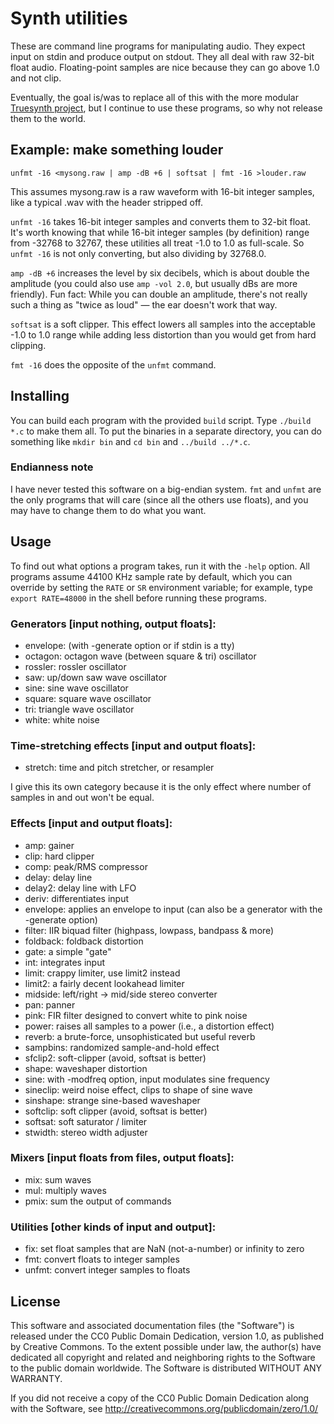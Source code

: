 # Synth utilities

These are command line programs for manipulating audio. They expect
input on stdin and produce output on stdout. They all deal with raw
32-bit float audio. Floating-point samples are nice because they can go
above 1.0 and not clip.

Eventually, the goal is/was to replace all of this with the more modular
[Truesynth project](https://github.com/graue/truesynth), but I continue
to use these programs, so why not release them to the world.



## Example: make something louder

    unfmt -16 <mysong.raw | amp -dB +6 | softsat | fmt -16 >louder.raw

This assumes mysong.raw is a raw waveform with 16-bit integer samples,
like a typical .wav with the header stripped off.

`unfmt -16` takes 16-bit integer samples and converts them to 32-bit
float. It's worth knowing that while 16-bit integer samples (by
definition) range from -32768 to 32767, these utilities all treat -1.0
to 1.0 as full-scale. So `unfmt -16` is not only converting, but also
dividing by 32768.0.

`amp -dB +6` increases the level by six decibels, which is about double
the amplitude (you could also use `amp -vol 2.0`, but usually dBs are
more friendly). Fun fact: While you can double an amplitude, there's not
really such a thing as "twice as loud" — the ear doesn't work that way.

`softsat` is a soft clipper. This effect lowers all samples into the
acceptable -1.0 to 1.0 range while adding less distortion than you would
get from hard clipping.

`fmt -16` does the opposite of the `unfmt` command.



## Installing

You can build each program with the provided `build` script.  Type
`./build *.c` to make them all. To put the binaries in a separate
directory, you can do something like `mkdir bin` and `cd bin` and
`../build ../*.c`.

### Endianness note

I have never tested this software on a big-endian system. `fmt` and
`unfmt` are the only programs that will care (since all the others use
floats), and you may have to change them to do what you want.



## Usage

To find out what options a program takes, run it with the `-help`
option. All programs assume 44100 KHz sample rate by default, which you
can override by setting the `RATE` or `SR` environment variable; for
example, type `export RATE=48000` in the shell before running these
programs.

### Generators [input nothing, output floats]:

* envelope: (with -generate option or if stdin is a tty)
* octagon: octagon wave (between square & tri) oscillator
* rossler: rossler oscillator
* saw: up/down saw wave oscillator
* sine: sine wave oscillator
* square: square wave oscillator
* tri: triangle wave oscillator
* white: white noise

### Time-stretching effects [input and output floats]:

* stretch: time and pitch stretcher, or resampler

I give this its own category because it is the only effect where number
of samples in and out won't be equal.

### Effects [input and output floats]:

* amp: gainer
* clip: hard clipper
* comp: peak/RMS compressor
* delay: delay line
* delay2: delay line with LFO
* deriv: differentiates input
* envelope: applies an envelope to input (can also be a generator with
  the -generate option)
* filter: IIR biquad filter (highpass, lowpass, bandpass & more)
* foldback: foldback distortion
* gate: a simple "gate"
* int: integrates input
* limit: crappy limiter, use limit2 instead
* limit2: a fairly decent lookahead limiter
* midside: left/right -> mid/side stereo converter
* pan: panner
* pink: FIR filter designed to convert white to pink noise
* power: raises all samples to a power (i.e., a distortion effect)
* reverb: a brute-force, unsophisticated but useful reverb
* sampbins: randomized sample-and-hold effect
* sfclip2: soft-clipper (avoid, softsat is better)
* shape: waveshaper distortion
* sine: with -modfreq option, input modulates sine frequency
* sineclip: weird noise effect, clips to shape of sine wave
* sinshape: strange sine-based waveshaper
* softclip: soft clipper (avoid, softsat is better)
* softsat: soft saturator / limiter
* stwidth: stereo width adjuster

### Mixers [input floats from files, output floats]:

* mix: sum waves
* mul: multiply waves
* pmix: sum the output of commands

### Utilities [other kinds of input and output]:

* fix: set float samples that are NaN (not-a-number) or infinity to zero
* fmt: convert floats to integer samples
* unfmt: convert integer samples to floats



## License

This software and associated documentation files (the "Software") is
released under the CC0 Public Domain Dedication, version 1.0, as
published by Creative Commons. To the extent possible under law, the
author(s) have dedicated all copyright and related and neighboring
rights to the Software to the public domain worldwide. The Software is
distributed WITHOUT ANY WARRANTY.

If you did not receive a copy of the CC0 Public Domain Dedication along
with the Software, see
<http://creativecommons.org/publicdomain/zero/1.0/>
